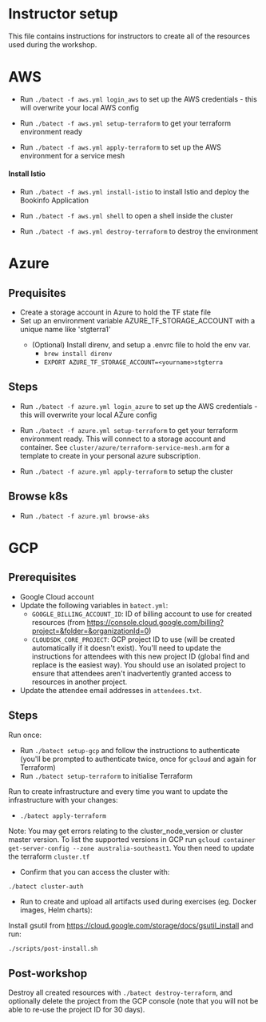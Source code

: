 # Instructor setup

This file contains instructions for instructors to create all of the resources used during the workshop.

# AWS
* Run `./batect -f aws.yml login_aws` to set up the AWS credentials - this will overwrite your local AWS config

* Run `./batect -f aws.yml setup-terraform` to get your terraform environment ready

* Run `./batect -f aws.yml apply-terraform` to set up the AWS environment for a service mesh

#### Install Istio
* Run `./batect -f aws.yml install-istio` to install Istio and deploy the Bookinfo Application

* Run `./batect -f aws.yml shell` to open a shell inside the cluster

* Run `./batect -f aws.yml destroy-terraform` to destroy the environment

# Azure
## Prequisites

* Create a storage account in Azure to hold the TF state file
* Set up an environment variable AZURE_TF_STORAGE_ACCOUNT with a unique name like '<yourname>stgterra1'
  * (Optional) Install direnv, and setup a .envrc file to hold the env var.
      * `brew install direnv`
      * `EXPORT AZURE_TF_STORAGE_ACCOUNT=<yourname>stgterra`

## Steps
* Run `./batect -f azure.yml login_azure` to set up the AWS credentials - this will overwrite your local AZure config

* Run `./batect -f azure.yml setup-terraform` to get your terraform environment ready.  This will connect to a storage account and container.  See
`cluster/azure/terraform-service-mesh.arm` for a template to create in your personal azure subscription.

* Run `./batect -f azure.yml apply-terraform` to setup the cluster

## Browse k8s 
* Run `./batect -f azure.yml browse-aks`



# GCP
## Prerequisites

* Google Cloud account
* Update the following variables in `batect.yml`:
    * `GOOGLE_BILLING_ACCOUNT_ID`: ID of billing account to use for created resources (from <https://console.cloud.google.com/billing?project=&folder=&organizationId=0>)
    * `CLOUDSDK_CORE_PROJECT`: GCP project ID to use (will be created automatically if it doesn't exist). You'll need to update the instructions for attendees with this new
      project ID (global find and replace is the easiest way). You should use an isolated project to ensure that attendees aren't inadvertently granted access to resources
      in another project.
* Update the attendee email addresses in `attendees.txt`.

## Steps

Run once:

* Run `./batect setup-gcp` and follow the instructions to authenticate (you'll be prompted to authenticate twice, once for `gcloud` and again for Terraform)
* Run `./batect setup-terraform` to initialise Terraform

Run to create infrastructure and every time you want to update the infrastructure with your changes:

* `./batect apply-terraform`

Note: You may get errors relating to the cluster_node_version or cluster master version. To list the supported versions in GCP run `gcloud container get-server-config --zone australia-southeast1`. You then need to update the terraform `cluster.tf`

* Confirm that you can access the cluster with:

```bash
./batect cluster-auth
```

* Run to create and upload all artifacts used during exercises (eg. Docker images, Helm charts):

Install gsutil from <https://cloud.google.com/storage/docs/gsutil_install> and run:

`./scripts/post-install.sh`

## Post-workshop

Destroy all created resources with `./batect destroy-terraform`, and optionally delete the project from the GCP console (note that you will not be able to re-use the project ID for 30 days).
